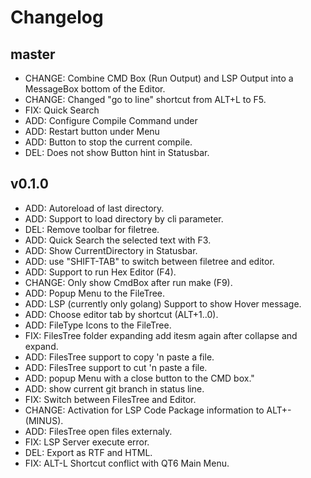 # Changelog

## master

- CHANGE: Combine CMD Box (Run Output) and LSP Output into a MessageBox
          bottom of the Editor.
- CHANGE: Changed "go to line" shortcut from ALT+L to F5.
- FIX: Quick Search
- ADD: Configure Compile Command under <SETTINGS>
- ADD: Restart button under <FILE> Menu
- ADD: Button to stop the current compile.
- DEL: Does not show Button hint in Statusbar.

## v0.1.0

- ADD: Autoreload of last directory.
- ADD: Support to load directory by cli parameter.
- DEL: Remove toolbar for filetree.
- ADD: Quick Search the selected text with F3.
- ADD: Show CurrentDirectory in Statusbar.
- ADD: use "SHIFT-TAB" to switch between filetree and editor.
- ADD: Support to run Hex Editor (F4).
- CHANGE: Only show CmdBox after run make (F9).
- ADD: Popup Menu to the FileTree.
- ADD: LSP (currently only golang) Support to show Hover message.
- ADD: Choose editor tab by shortcut (ALT+1..0).
- ADD: FileType Icons to the FileTree.
- FIX: FilesTree folder expanding add itesm again after collapse and expand.
- ADD: FilesTree support to copy 'n paste a file.
- ADD: FilesTree support to cut 'n paste a file.
- ADD: popup Menu with a close button to the CMD box."
- ADD: show current git branch in status line.
- FIX: Switch between FilesTree and Editor.
- CHANGE: Activation for LSP Code Package information to ALT+- (MINUS).
- ADD: FilesTree open files externaly.
- FIX: LSP Server execute error.
- DEL: Export as RTF and HTML.
- FIX: ALT-L Shortcut conflict with QT6 Main Menu.

